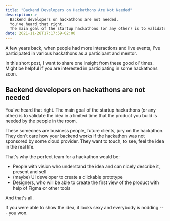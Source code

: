 ```yaml
---
title: "Backend Developers on Hackathons Are Not Needed"
description: >
  Backend developers on hackathons are not needed.
  You've heard that right.
  The main goal of the startup hackathons (or any other) is to validate the idea in a limited time that the product you build is needed by people in the room.
date: 2021-11-28T17:17:59+02:00
---
```


A few years back, when people had more interactions and live events, I've participated in various hackathons as a participant and mentor.

In this short post, I want to share one insight from these good ol' times.
Might be helpful if you are interested in participating in some hackathons soon.

## Backend developers on hackathons are not needed

You've heard that right.
The main goal of the startup hackathons (or any other) is to validate the idea in a limited time that the product you build is needed by the people in the room.

These someones are business people, future clients, jury on the hackathon.
They don't care how your backend works if the hackathon was not sponsored by some cloud provider.
They want to touch, to see, feel the idea in the real life.

That's why the perfect team for a hackathon would be:

- People with vision who understand the idea and can nicely describe it, present and sell
- (maybe) UI developer to create a clickable prototype
- Designers, who will be able to create the first view of the product with help of Figma or other tools

And that's all.

If you were able to show the idea, it looks sexy and everybody is nodding --- you won.
